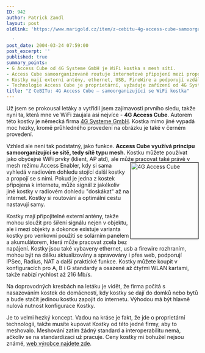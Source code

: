 ```yaml
---
ID: 942
author: Patrick Zandl
layout: post
oldlink: 'https://www.marigold.cz/item/z-cebitu-4g-access-cube-samoorganizujici-se-wifi-kostka

  '
post_date: 2004-03-24 07:59:00
post_excerpt: ''
published: true
summary_points:
- G Access Cube od 4G Systeme GmbH je WiFi kostka s mesh sítí.
- Access Cube samoorganizovaně routuje internetové připojení mezi propojenými kostkami.
- Kostky mají externí antény, ethernet, USB, FireWire a podporují vzdálenou správu.
- Technologie Access Cube je proprietární, vyžaduje zařízení od 4G Systeme GmbH.
title: "Z CeBITu: 4G Access Cube – samoorganizující se WiFi kostka"
---
```


<p>
Už jsem se prokousal letáky a vytřídil jsem zajímavosti prvního sledu, takže nyní ta, která mne ve WiFi zaujala asi nejvíce - <STRONG>4G Access Cube</STRONG>. Autorem této kostky je německá firma <A href="http://www.4g-systems.biz/" target=_blank>4G Systeme GmbH</A>. Kostka mimo jiné vypadá moc hezky, kromě průhledného provedení na obrázku je také v černém provedení. </p>

<p>
Vzhled ale není tak podstatný, jako funkce. <STRONG>Access Cube využívá principu samoorganizující se sítě, tedy sítě typu mesh.</STRONG> Kostku můžete používat jako obyčejné WiFi prvky (klient, AP atd), ale může pracovat také&#160;právě v mesh&#160;režimu Access Enabler, <IMG height=200 alt="4G Access Cube" src="/wp-content/uploads/accesscube4g.jpg" width=177 align=right border=1>kdy si sama vyhledá v radiovém dohledu stojící další kostky a propojí se s nimi. Pokud je jedna z kostek připojena k internetu, může signál z jakékoliv jiné kostky v radiovém dohledu "doskákat" až na internet. Kostky si routování a optimální cestu nastavují samy. </p>

<p>
Kostky mají připojitelné externí antény, takže mohou sloužit pro šíření signálu nejen v objektu, ale i mezi objekty a dokonce existuje varianta kostky pro venkovní použití se solárním panelem a akumulátorem, která může pracovat zcela bez napájení. Kostky jsou také vybaveny ethernet, usb a firewire rozhraním, mohou být na dálku aktualizovány a spravovány i přes web, podporují IPSec, Radius, NAT a další praktické funkce. Kostky můžete koupit v konfiguracích pro A, B i G standardy a osazené až čtyřmi WLAN kartami, takže nabízí rychlost až 216 Mb/s.</p>

<p>
Na doprovodných kresbách na letáku je vidět, že firma počítá s nasazováním kostek do domácností, kdy kostky se dají do domků nebo bytů a bude stačit jedinou kostku zapojit do internetu. Výhodou má být hlavně nulová nutnost konfigurace Kostky.</p>

<p>
Je to velmi hezký koncept. Vadou na kráse je fakt, že jde o proprietární technologii, takže musíte kupovat Kostky od této jedné firmy, aby to meshovalo. Meshování zatím žádný standard a interoperabilitu nemá, ačkoliv se na standardizaci už pracuje. Ceny kostky mi bohužel nejsou známé, <A href="http://www.4g-systems.biz/" target=_blank>web výrobce najdete zde</A>. </p>